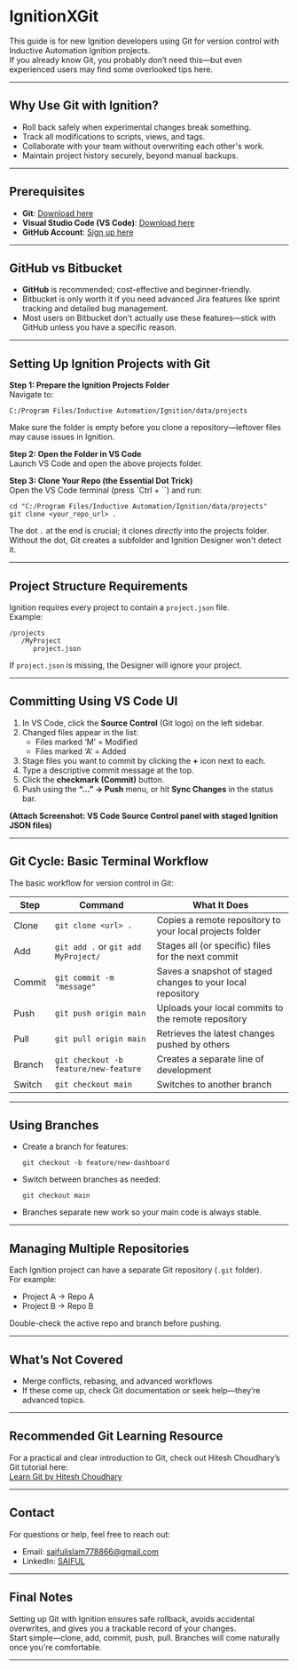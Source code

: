 # IgnitionXGit

This guide is for new Ignition developers using Git for version control with Inductive Automation Ignition projects.  
If you already know Git, you probably don’t need this—but even experienced users may find some overlooked tips here.

---

## Why Use Git with Ignition?

- Roll back safely when experimental changes break something.
- Track all modifications to scripts, views, and tags.
- Collaborate with your team without overwriting each other's work.
- Maintain project history securely, beyond manual backups.

---

## Prerequisites

- **Git**: [Download here](https://git-scm.com/downloads)
- **Visual Studio Code (VS Code)**: [Download here](https://code.visualstudio.com/)
- **GitHub Account**: [Sign up here](https://github.com/)

---

## GitHub vs Bitbucket

- **GitHub** is recommended; cost-effective and beginner-friendly.
- Bitbucket is only worth it if you need advanced Jira features like sprint tracking and detailed bug management.
- Most users on Bitbucket don't actually use these features—stick with GitHub unless you have a specific reason.

---

## Setting Up Ignition Projects with Git

**Step 1: Prepare the Ignition Projects Folder**  
Navigate to:

```
C:/Program Files/Inductive Automation/Ignition/data/projects
```

Make sure the folder is empty before you clone a repository—leftover files may cause issues in Ignition.

**Step 2: Open the Folder in VS Code**  
Launch VS Code and open the above projects folder.

**Step 3: Clone Your Repo (the Essential Dot Trick)**  
Open the VS Code terminal (press `Ctrl + ``) and run:

```
cd "C:/Program Files/Inductive Automation/Ignition/data/projects"
git clone <your_repo_url> .
```

The dot `.` at the end is crucial; it clones *directly* into the projects folder.  
Without the dot, Git creates a subfolder and Ignition Designer won't detect it.

---

## Project Structure Requirements

Ignition requires every project to contain a `project.json` file.  
Example:

```
/projects
   /MyProject
      project.json
```

If `project.json` is missing, the Designer will ignore your project.

---

## Committing Using VS Code UI

1. In VS Code, click the **Source Control** (Git logo) on the left sidebar.
2. Changed files appear in the list:
   - Files marked ‘M’ = Modified
   - Files marked ‘A’ = Added
3. Stage files you want to commit by clicking the **+** icon next to each.
4. Type a descriptive commit message at the top.
5. Click the **checkmark (Commit)** button.
6. Push using the **“…” → Push** menu, or hit **Sync Changes** in the status bar.

**(Attach Screenshot: VS Code Source Control panel with staged Ignition JSON files)**

---

## Git Cycle: Basic Terminal Workflow

The basic workflow for version control in Git:

| Step    | Command                                         | What It Does                                  |
|---------|-------------------------------------------------|-----------------------------------------------|
| Clone   | `git clone <url> .`                             | Copies a remote repository to your local projects folder |
| Add     | `git add .` or `git add MyProject/`             | Stages all (or specific) files for the next commit       |
| Commit  | `git commit -m "message"`                       | Saves a snapshot of staged changes to your local repository |
| Push    | `git push origin main`                          | Uploads your local commits to the remote repository      |
| Pull    | `git pull origin main`                          | Retrieves the latest changes pushed by others           |
| Branch  | `git checkout -b feature/new-feature`           | Creates a separate line of development                 |
| Switch  | `git checkout main`                             | Switches to another branch                            |



---

## Using Branches

- Create a branch for features:  
  ```
  git checkout -b feature/new-dashboard
  ```
- Switch between branches as needed:  
  ```
  git checkout main
  ```
- Branches separate new work so your main code is always stable.

---

## Managing Multiple Repositories

Each Ignition project can have a separate Git repository (`.git` folder).  
For example:
- Project A → Repo A
- Project B → Repo B

Double-check the active repo and branch before pushing.

---

## What’s Not Covered

- Merge conflicts, rebasing, and advanced workflows
- If these come up, check Git documentation or seek help—they’re advanced topics.

---

## Recommended Git Learning Resource

For a practical and clear introduction to Git, check out Hitesh Choudhary’s Git tutorial here:  
[Learn Git by Hitesh Choudhary](https://www.youtube.com/watch?v=8JJ101D3knE)

---

## Contact

For questions or help, feel free to reach out:  

- Email: saifulislam778866@gmail.com  
- LinkedIn: [SAIFUL](https://www.linkedin.com/in/saifulislam778866)

---

## Final Notes

Setting up Git with Ignition ensures safe rollback, avoids accidental overwrites, and gives you a trackable record of your changes.  
Start simple—clone, add, commit, push, pull. Branches will come naturally once you're comfortable.

---
